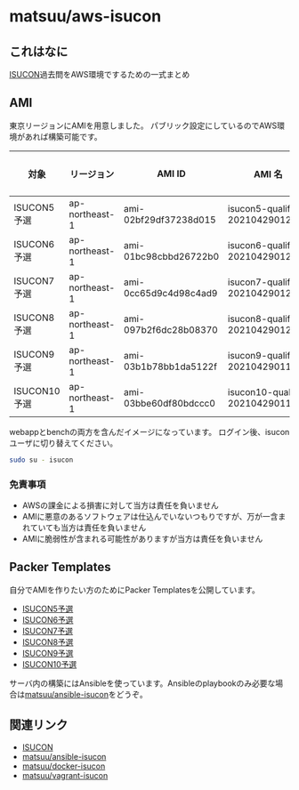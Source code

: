 # matsuu/aws-isucon

## これはなに

[ISUCON](https://isucon.net)過去問をAWS環境でするための一式まとめ

## AMI

東京リージョンにAMIを用意しました。
パブリック設定にしているのでAWS環境があれば構築可能です。

| 対象 | リージョン | AMI ID | AMI 名 | SSH接続アカウント |
| --- | --- | --- | --- | --- |
| ISUCON5予選  | ap-northeast-1 | ami-02bf29df37238d015 | isucon5-qualify-20210429012748  | ubuntu |
| ISUCON6予選  | ap-northeast-1 | ami-01bc98cbbd26722b0 | isucon6-qualify-20210429012522  | ubuntu |
| ISUCON7予選  | ap-northeast-1 | ami-0cc65d9c4d98c4ad9 | isucon7-qualify-20210429012434  | ubuntu |
| ISUCON8予選  | ap-northeast-1 | ami-097b2f6dc28b08370 | isucon8-qualify-20210429012121  | centos |
| ISUCON9予選  | ap-northeast-1 | ami-03b1b78bb1da5122f | isucon9-qualify-20210429011718  | ubuntu |
| ISUCON10予選 | ap-northeast-1 | ami-03bbe60df80bdccc0 | isucon10-qualify-20210429011055 | ubuntu |

webappとbenchの両方を含んだイメージになっています。
ログイン後、isuconユーザに切り替えてください。

```sh
sudo su - isucon
```

### 免責事項

* AWSの課金による損害に対して当方は責任を負いません
* AMIに悪意のあるソフトウェアは仕込んでいないつもりですが、万が一含まれていても当方は責任を負いません
* AMIに脆弱性が含まれる可能性がありますが当方は責任を負いません

## Packer Templates

自分でAMIを作りたい方のためにPacker Templatesを公開しています。

* [ISUCON5予選](https://github.com/matsuu/aws-isucon/tree/main/isucon5-qualify)
* [ISUCON6予選](https://github.com/matsuu/aws-isucon/tree/main/isucon6-qualify)
* [ISUCON7予選](https://github.com/matsuu/aws-isucon/tree/main/isucon7-qualify)
* [ISUCON8予選](https://github.com/matsuu/aws-isucon/tree/main/isucon8-qualify)
* [ISUCON9予選](https://github.com/matsuu/aws-isucon/tree/main/isucon9-qualify)
* [ISUCON10予選](https://github.com/matsuu/aws-isucon/tree/main/isucon10-qualify)

サーバ内の構築にはAnsibleを使っています。Ansibleのplaybookのみ必要な場合は[matsuu/ansible-isucon](https://github.com/matsuu/ansible-isucon)をどうぞ。

## 関連リンク

* [ISUCON](https://isucon.net/)
* [matsuu/ansible-isucon](https://github.com/matsuu/ansible-isucon)
* [matsuu/docker-isucon](https://github.com/matsuu/docker-isucon)
* [matsuu/vagrant-isucon](https://github.com/matsuu/vagrant-isucon)
